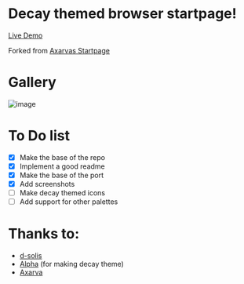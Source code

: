 # Decay themed browser startpage!

[Live Demo](https://decaycs.github.io/decay-startpage/)

Forked from [Axarvas Startpage](https://github.com/Axarva/dotfiles-2.0/tree/main/startpage)

# Gallery

![image](https://user-images.githubusercontent.com/43517199/197637712-7ccbbf6e-7356-432a-a544-2af69e05d39b.png)


# To Do list

- [x] Make the base of the repo
- [x] Implement a good readme
- [x] Make the base of the port
- [x] Add screenshots
- [ ] Make decay themed icons
- [ ] Add support for other palettes

# Thanks to:

- [d-solis](https://github.com/d-solis)
- [Alpha](https://github.com/alphatechnolog) (for making decay theme)
- [Axarva](https://github.com/axarva)
